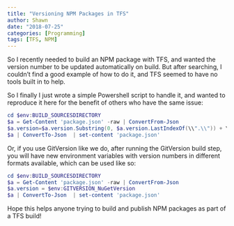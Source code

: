 ```yaml
---
title: "Versioning NPM Packages in TFS"
author: Shawn
date: "2018-07-25"
categories: [Programming]
tags: [TFS, NPM]
---
```


So I recently needed to build an NPM package with TFS, and wanted the version number to be updated automatically on build. But after searching, I couldn’t find a good example of how to do it, and TFS seemed to have no tools built in to help.

So I finally I just wrote a simple Powershell script to handle it, and wanted to reproduce it here for the benefit of others who have the same issue:

``` powershell
cd $env:BUILD_SOURCESDIRECTORY
$a = Get-Content 'package.json' -raw | ConvertFrom-Json
$a.version=$a.version.Substring(0, $a.version.LastIndexOf(\\".\\")) + \\".\\" + $env:BUILD_BUILDID
$a | ConvertTo-Json  | set-content 'package.json'
```

Or, if you use GitVersion like we do, after running the GitVersion build step, you will have new environment variables with version numbers in different formats available, which can be used like so:

``` powershell
cd $env:BUILD_SOURCESDIRECTORY
$a = Get-Content 'package.json' -raw | ConvertFrom-Json
$a.version = $env:GITVERSION_NuGetVersion
$a | ConvertTo-Json  | set-content 'package.json'
```

Hope this helps anyone trying to build and publish NPM packages as part of a TFS build!
